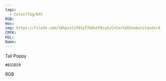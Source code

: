 ```yaml
---
tags:
  - Color/Tag/NTC
RGB:
Hex:
img: https://filedn.com/l0hpzxl1f01yT7GHxtF8cyk/Color%20Snake/standard_csv_to_svg/%23/B32D29.svg
CMYK:
HSL:
Name:
---
```

Tall Poppy
```palette
#B32D29
```
RGB
